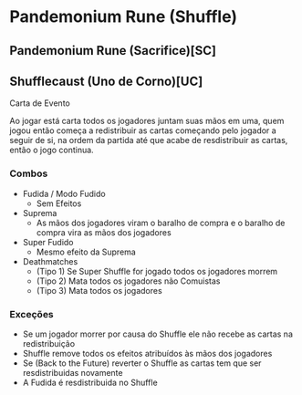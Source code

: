 # Pandemonium Rune (Shuffle)
## Pandemonium Rune (Sacrifice)[SC]
## Shufflecaust (Uno de Corno)[UC]
Carta de Evento

Ao jogar está carta todos os jogadores juntam suas mãos em uma, quem jogou então começa a redistribuir as cartas começando pelo jogador a seguir de si, na ordem da partida até que acabe de resdistribuir as cartas, então o jogo continua.

### Combos
- Fudida / Modo Fudido
    - Sem Efeitos
- Suprema
    - As mãos dos jogadores viram o baralho de compra e o baralho de compra vira as mãos dos jogadores
- Super Fudido
    - Mesmo efeito da Suprema
- Deathmatches
    - (Tipo 1) Se Super Shuffle for jogado todos os jogadores morrem
    - (Tipo 2) Mata todos os jogadores não Comuistas
    - (Tipo 3) Mata todos os jogadores

### Exceções
- Se um jogador morrer por causa do Shuffle ele não recebe as cartas na redistribuição
- Shuffle remove todos os efeitos atribuídos às mãos dos jogadores
- Se (Back to the Future) reverter o Shuffle as cartas tem que ser resdistribuidas novamente
- A Fudida é resdistribuida no Shuffle
